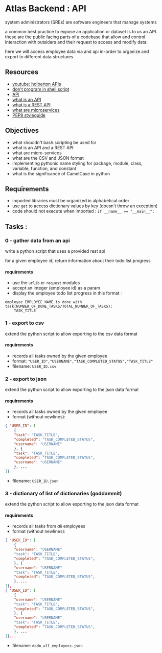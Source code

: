 # Atlas Backend : API

system administrators (SREs) are software engineers that manage systems

a common best practice to expose an application or dataset is to us an API.
these are the public facing parts of a codebase that allow and control
interaction with outsiders and their request to access and modify data.

here we will access employee data via and api in-order to organize and export
to different data structures

## Resources

- [youtube: holberton APIs](https://www.youtube.com/watch?v=qn08N7Zx0Lw)
- [don't program in shell script](https://www.turnkeylinux.org/blog/friends-dont-let-friends-program-shell-script)
- [API](https://www.webopedia.com/definitions/api/)
- [what is an API](https://www.freecodecamp.org/news/what-is-an-api-in-english-please-b880a3214a82/)
- [what is a REST API](https://www.sitepoint.com/rest-api/)
- [what are microservices](https://smartbear.com/learn/api-design/microservices/)
- [PEP8 styleguide](https://peps.python.org/pep-0008/)

## Objectives

- what shouldn't bash scripting be used for
- what is an API and a REST API
- what are micro-services
- what are the CSV and JSON format
- implementing pythonic name styling for package, module, class, variable,
function, and constant
- what is the significance of CamelCase in python

## Requirements

- imported libraries must be organized in alphabetical order
- use `get` to access dictionary values by key (doesn't throw an exception)
- code should not execute when imported : `if __name__ == "__main__":`

## Tasks :

### 0 - gather data from an api

write a python script that uses a provided rest api

for a given employee id, return information about their todo list progress

#### requirements

- use the `urlib` or `request` modules
- accept an integer (employee id) as a param
- display the employee todo list progress in this format :
```
employee EMPLOYEE_NAME is done with
task(NUMBER_OF_DONE_TASKS/TOTAL_NUMBER_OF_TASKS):
	TASK_TITLE
```

### 1 - export to csv

extend the python script to allow exporting to the csv data format

#### requirements

- records all tasks owned by the given employee
- format: `"USER_ID","USERNAME","TASK_COMPLETED_STATUS","TASK_TITLE"`
- filename: `USER_ID.csv`

### 2 - export to json

extend the python script to allow exporting to the json data format

#### requirements

- records all tasks owned by the given employee
- format (without newlines):
```json
{ "USER_ID": [
	{
    "task": "TASK_TITLE",
    "completed": "TASK_COMPLETED_STATUS",
    "username": "USERNAME"
	}, {
    "task": "TASK_TITLE",
    "completed": "TASK_COMPLETED_STATUS",
    "username": "USERNAME"
	}, ...
]}
```
- filename: `USER_ID.json`

### 3 - dictionary of list of dictionaries (goddammit)

extend the python script to allow exporting to the json data format

#### requirements

- records all tasks from _all_ employees
- format (without newlines):
```json
{ "USER_ID": [
	{
    "username": "USERNAME"
    "task": "TASK_TITLE",
    "completed": "TASK_COMPLETED_STATUS",
	}, {
    "username": "USERNAME"
    "task": "TASK_TITLE",
    "completed": "TASK_COMPLETED_STATUS",
	}, ...
]},
{ "USER_ID": [
	{
    "username": "USERNAME"
    "task": "TASK_TITLE",
    "completed": "TASK_COMPLETED_STATUS",
	}, {
    "username": "USERNAME"
    "task": "TASK_TITLE",
    "completed": "TASK_COMPLETED_STATUS",
	}, ...
]}...
```
- filename: `dodo_all_employees.json`

